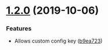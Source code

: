 # [1.2.0](https://github.com/BlueBaseJS/plugin-config-persist/compare/v1.1.1...v1.2.0) (2019-10-06)

### Features

-   Allows custom config key ([b9ea723](https://github.com/BlueBaseJS/plugin-config-persist/commit/b9ea723))
